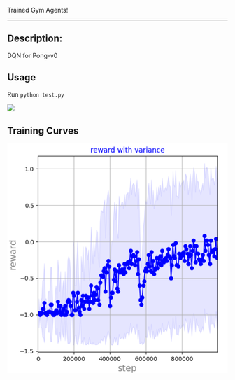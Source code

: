 Trained Gym Agents!

------

## Description:

DQN for Pong-v0

## Usage

Run `python test.py`

![](./images/test.gif)

## Training Curves
![](./images/training_curves.png)
